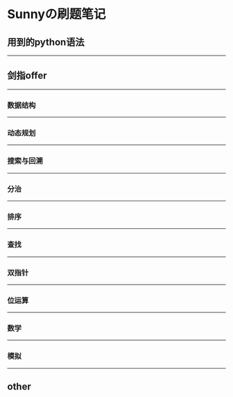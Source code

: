 # Sunnyの刷题笔记
## **用到的python语法**
***
## **剑指offer**
***
### 数据结构
***
### 动态规划
***
### 搜索与回溯
***
### 分治
***
### 排序
***
### 查找
***
### 双指针
***
### 位运算
***
### 数学
***
### 模拟
***

## **other**
